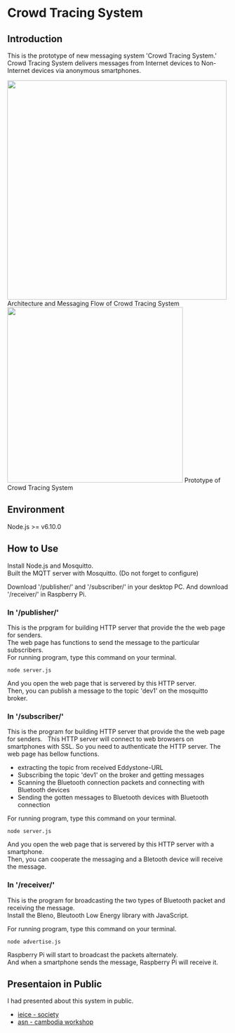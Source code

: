 # Crowd Tracing System


## Introduction

This is the prototype of new messaging system 'Crowd Tracing System.'  
Crowd Tracing System delivers messages from Internet devices to Non-Internet devices via anonymous smartphones.

<img src="https://raw.githubusercontent.com/wiki/koduke/crowd_tracing/images/crowd_tracing.png" width="500px">
<span>Architecture and Messaging Flow of Crowd Tracing System</span>

<img src="https://raw.githubusercontent.com/wiki/koduke/crowd_tracing/images/prototype.png" width="400px">
<span>Prototype of Crowd Tracing System</span>

## Environment

Node.js >= v6.10.0

## How to Use

Install Node.js and Mosquitto.  
Built the MQTT server with Mosquitto. (Do not forget to configure)  

Download '/publisher/' and '/subscriber/' in your desktop PC. And download '/receiver/' in Raspberry Pi.  

### In '/publisher/'

This is the prpgram for building HTTP server that provide the the web page for senders.  
The web page has functions to send the message to the particular subscribers.  
For running program, type this command on your terminal.

```
node server.js
```

And you open the web page that is servered by this HTTP server.  
Then, you can publish a message to the topic 'dev1' on the mosquitto broker.

### In '/subscriber/'

This is the program for building HTTP server that provide the the web page for senders.  
This HTTP server will connect to web browsers on smartphones with SSL. So you need to authenticate the HTTP server.
The web page has bellow functions. 
- extracting the topic from received Eddystone-URL
- Subscribing the topic 'dev1' on the broker and getting messages
- Scanning the Bluetooth connection packets and connecting with Bluetooth devices
- Sending the gotten messages to Bluetooth devices with Bluetooth connection

For running program, type this command on your terminal.

```
node server.js
```

And you open the web page that is servered by this HTTP server with a smartphone.    
Then, you can cooperate the messaging and a Bletooth device will receive the message.

### In '/receiver/'

This is the program for broadcasting the two types of Bluetooth packet and receiving the message.  
Install the Bleno, Bleutooth Low Energy library with JavaScript.

For running program, type this command on your terminal.

```
node advertise.js
```

Raspberry Pi will start to broadcast the packets alternately.  
And when a smartphone sends the message, Raspberry Pi will receive it.

## Presentaion in Public

I had presented about this system in public. 
- [ieice - society](http://www.ieice.org/ken/paper/201612069bQ8/)
- [asn - cambodia workshop](http://www.gakkai-web.net/gakkai/ieice/S_2016/Settings/ab/b_18_015.html)


